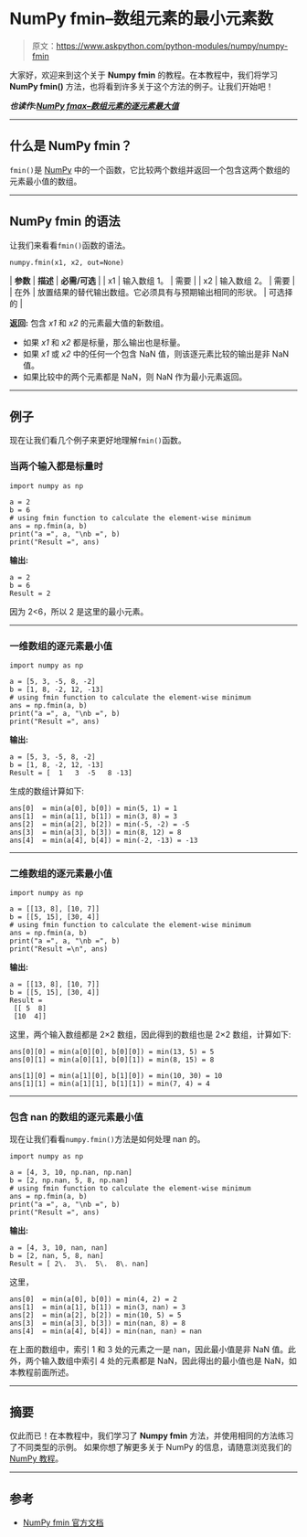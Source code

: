 # NumPy fmin–数组元素的最小元素数

> 原文：<https://www.askpython.com/python-modules/numpy/numpy-fmin>

大家好，欢迎来到这个关于 **Numpy fmin** 的教程。在本教程中，我们将学习 **NumPy fmin()** 方法，也将看到许多关于这个方法的例子。让我们开始吧！

***也读作:[NumPy fmax–数组元素的逐元素最大值](https://www.askpython.com/python-modules/numpy/numpy-fmax)***

* * *

## 什么是 NumPy fmin？

`fmin()`是 [NumPy](https://www.askpython.com/python-modules/numpy) 中的一个函数，它比较两个数组并返回一个包含这两个数组的元素最小值的数组。

* * *

## NumPy fmin 的语法

让我们来看看`fmin()`函数的语法。

```
numpy.fmin(x1, x2, out=None)

```

| **参数** | **描述** | **必需/可选** |
| x1 | 输入数组 1。 | 需要 |
| x2 | 输入数组 2。 | 需要 |
| 在外 | 放置结果的替代输出数组。它必须具有与预期输出相同的形状。 | 可选择的 |

**返回:**
包含 *x1* 和 *x2* 的元素最大值的新数组。

*   如果 *x1* 和 *x2* 都是标量，那么输出也是标量。
*   如果 *x1* 或 *x2* 中的任何一个包含 NaN 值，则该逐元素比较的输出是非 NaN 值。
*   如果比较中的两个元素都是 NaN，则 NaN 作为最小元素返回。

* * *

## 例子

现在让我们看几个例子来更好地理解`fmin()`函数。

### 当两个输入都是标量时

```
import numpy as np 

a = 2
b = 6
# using fmin function to calculate the element-wise minimum
ans = np.fmin(a, b)
print("a =", a, "\nb =", b)
print("Result =", ans)

```

**输出:**

```
a = 2 
b = 6
Result = 2

```

因为 2<6，所以 2 是这里的最小元素。

* * *

### 一维数组的逐元素最小值

```
import numpy as np 

a = [5, 3, -5, 8, -2]
b = [1, 8, -2, 12, -13]
# using fmin function to calculate the element-wise minimum
ans = np.fmin(a, b)
print("a =", a, "\nb =", b)
print("Result =", ans)

```

**输出:**

```
a = [5, 3, -5, 8, -2] 
b = [1, 8, -2, 12, -13]
Result = [  1   3  -5   8 -13]

```

生成的数组计算如下:

```
ans[0]  = min(a[0], b[0]) = min(5, 1) = 1
ans[1]  = min(a[1], b[1]) = min(3, 8) = 3
ans[2]  = min(a[2], b[2]) = min(-5, -2) = -5
ans[3]  = min(a[3], b[3]) = min(8, 12) = 8
ans[4]  = min(a[4], b[4]) = min(-2, -13) = -13

```

* * *

### 二维数组的逐元素最小值

```
import numpy as np 

a = [[13, 8], [10, 7]]
b = [[5, 15], [30, 4]]
# using fmin function to calculate the element-wise minimum
ans = np.fmin(a, b)
print("a =", a, "\nb =", b)
print("Result =\n", ans)

```

**输出:**

```
a = [[13, 8], [10, 7]] 
b = [[5, 15], [30, 4]]
Result =
 [[ 5  8]
 [10  4]]

```

这里，两个输入数组都是 2×2 数组，因此得到的数组也是 2×2 数组，计算如下:

```
ans[0][0] = min(a[0][0], b[0][0]) = min(13, 5) = 5
ans[0][1] = min(a[0][1], b[0][1]) = min(8, 15) = 8

ans[1][0] = min(a[1][0], b[1][0]) = min(10, 30) = 10
ans[1][1] = min(a[1][1], b[1][1]) = min(7, 4) = 4

```

* * *

### 包含 nan 的数组的逐元素最小值

现在让我们看看`numpy.fmin()`方法是如何处理 nan 的。

```
import numpy as np 

a = [4, 3, 10, np.nan, np.nan]
b = [2, np.nan, 5, 8, np.nan]
# using fmin function to calculate the element-wise minimum
ans = np.fmin(a, b)
print("a =", a, "\nb =", b)
print("Result =", ans)

```

**输出:**

```
a = [4, 3, 10, nan, nan] 
b = [2, nan, 5, 8, nan]
Result = [ 2\.  3\.  5\.  8\. nan]

```

这里，

```
ans[0]  = min(a[0], b[0]) = min(4, 2) = 2
ans[1]  = min(a[1], b[1]) = min(3, nan) = 3
ans[2]  = min(a[2], b[2]) = min(10, 5) = 5
ans[3]  = min(a[3], b[3]) = min(nan, 8) = 8
ans[4]  = min(a[4], b[4]) = min(nan, nan) = nan

```

在上面的数组中，索引 1 和 3 处的元素之一是 nan，因此最小值是非 NaN 值。此外，两个输入数组中索引 4 处的元素都是 NaN，因此得出的最小值也是 NaN，如本教程前面所述。

* * *

## 摘要

仅此而已！在本教程中，我们学习了 **Numpy fmin** 方法，并使用相同的方法练习了不同类型的示例。
如果你想了解更多关于 NumPy 的信息，请随意浏览我们的 [NumPy 教程](https://www.askpython.com/python-modules/numpy)。

* * *

## 参考

*   [NumPy fmin 官方文档](https://numpy.org/doc/stable/reference/generated/numpy.fmin.html)